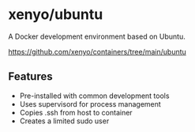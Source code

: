 # xenyo/ubuntu

A Docker development environment based on Ubuntu.

https://github.com/xenyo/containers/tree/main/ubuntu

## Features

- Pre-installed with common development tools
- Uses supervisord for process management
- Copies .ssh from host to container
- Creates a limited sudo user
